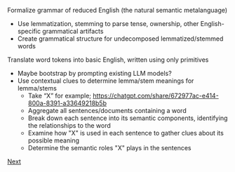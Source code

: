 
Formalize grammar of reduced English (the natural semantic metalanguage)
- Use lemmatization, stemming to parse tense, ownership, other English-specific grammatical artifacts
- Create grammatical structure for undecomposed lemmatized/stemmed words

Translate word tokens into basic English, written using only primitives
- Maybe bootstrap by prompting existing LLM models?
- Use contextual clues to determine lemma/stem meanings for lemma/stems
	- Take “X” for example; https://chatgpt.com/share/672977ac-e414-800a-8391-a33649218b5b
	- Aggregate all sentences/documents containing a word
	- Break down each sentence into its semantic components, identifying the relationships to the word
	- Examine how "X" is used in each sentence to gather clues about its possible meaning
	- Determine the semantic roles "X" plays in the sentences

[Next](Embed-the-ontology-subgraph.md)